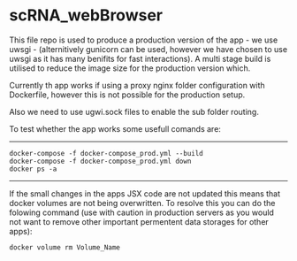 # scRNA_webBrowser
This file repo is used to produce a production version of the app - we use uwsgi - (alternitively gunicorn can be used, however we have chosen to use uwsgi as it has many benifits for fast interactions). A multi stage build is utilised to reduce the image size for the production version which. 

Currently th app works if using a proxy nginx folder configuration with Dockerfile, however this is not possible for the production setup.

Also we need to use ugwi.sock files to enable the sub folder routing.

To test whether the app works some usefull comands are:
***
    docker-compose -f docker-compose_prod.yml --build
    docker-compose -f docker-compose_prod.yml down
    docker ps -a
***

If the small changes in the apps JSX code are not updated this means that docker volumes are not being overwritten. To resolve this you can do the folowing command (use with caution in production servers as you would not want to remove other important permentent data storages for other apps):

    docker volume rm Volume_Name